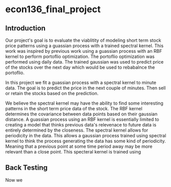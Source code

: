 # econ136_final_project

## Introduction
Our project's goal is to evaluate the viablitity of modeling short
term stock price patterns using a guassian process with a trained
spectral kernel. This work was inspired by previous work using a
guassian process with an RBF kernel to perform portoflio
optimization. The portoflio optimization was performed using daily
data. The trained gaussian was used to predict price of the stocks
over the next day which would be used to rebabalnce the portoflio.

In this project we fit a guassian process with a spectral kernel to
minute data. The goal is to predict the price in the next couple of
minutes. Then sell or retain the stocks based on the prediction.

We believe the spectral kernel may have the ability to find some
interesting patterns in the short term price data of the stock.  The
RBF kernel determines the covariance between data points based on
their gaussian distance. A guassian process using an RBF kernel is
essentially limited to creating a model that thinks previous data's
relevenace to future data is entirely determined by the closeness. The
spectral kernel allows for periodicity in the data. This allows a
gaussian process trained using spectral kernel to think the process
generating the data has some kind of periodicity. Meaning that a
previous point at some time period away may be more relevant than a
close point. This specteral kernel is trained using 


## Back Testing
Now we
